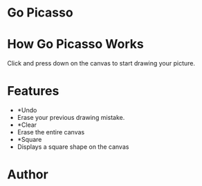 # Go Picasso
# How Go Picasso Works
Click and press down on the canvas to start drawing your picture.
# Features
- *Undo
- Erase your previous drawing mistake.
- *Clear
- Erase the entire canvas
- *Square
- Displays a square shape on the canvas
# Author
